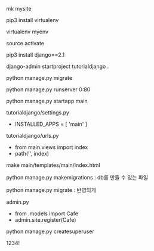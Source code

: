 mk mysite

pip3 install virtualenv

virtualenv myenv

source activate

pip3 install django==2.1

django-admin startproject tutorialdjango .

python manage.py migrate

python manage.py runserver 0:80

python manage.py startapp main

tutorialdjango/settings.py 
 * INSTALLED_APPS = [ 'main' ]
 
tutorialdjango/urls.py
* from main.views import index
* path('', index)

make main/templates/main/index.html

python manage.py makemigrations
: db를 만들 수 있는 파일

python manage.py migrate
: 반영되게

admin.py
* from .models import Cafe
* admin.site.register(Cafe)

python manage.py createsuperuser

1234!


